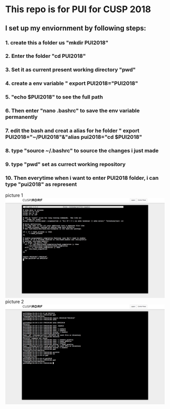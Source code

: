 # This repo is for PUI for CUSP 2018
## I set up my enviornment by following steps: 
### 1. create this a folder us "mkdir PUI2018" 
### 2. Enter the folder "cd PUI2018"
### 3. Set it as current present working directory "pwd"
### 4. create a env variable " export PUI2018="PUI2018"
### 5. "echo $PUI2018" to see the full path
### 6.  Then enter "nano .bashrc" to save the env variable permanently 
### 7. edit the bash and creat a alias for he folder " export PUI2018="~/PUI2018"&"alias pui2018="cd $PUI2018"
### 8. type "source ~/.bashrc" to source the changes i just made 
### 9. type "pwd" set as currect working repository 
### 10. Then everytime when i want to enter PUI2018 folder, i can type "pui2018" as represent 
picture 1
![Alt text](../HW1_yc3763/Image/Screenshot1.png)
picture 2
![Alt text](../HW1_yc3763/Image/Screenshot.png)
